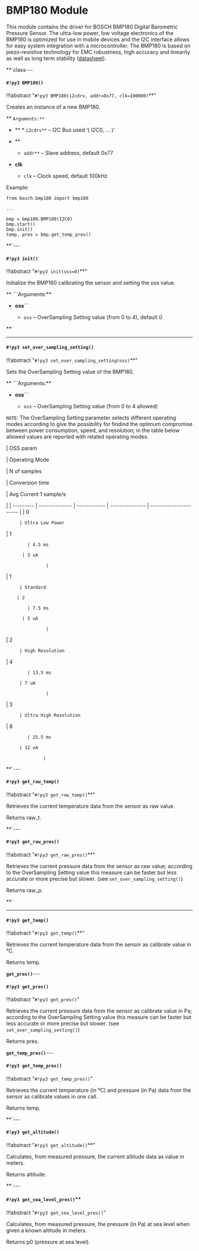 # BMP180 Module

This module contains the driver for BOSCH BMP180 Digital Barometric Pressure Sensor. The ultra-low power, low voltage electronics of the BMP180 is optimized for use in mobile devices and the I2C interface allows for easy 
system integration with a microcontroller. The BMP180 is based on piezo-resistive technology for EMC robustness, high accuracy and linearity as 
well as long term stability ([datasheet](https://ae-bst.resource.bosch.com/media/_tech/media/datasheets/BST-BMP180-DS000-121.pdf)).


**`class---
#### `#!py3 BMP180()`

!!!abstract "`#!py3 BMP180(i2cdrv, addr=0x77, clk=100000)`**"

Creates an instance of a new BMP180.


** ```Arguments:**```

    

 - **    * ```i2cdrv**``` – I2C Bus used ‘( I2C0, … )’
 - **

    * ```addr**``` – Slave address, default 0x77
 - **clk**

    * ```clk``` – Clock speed, default 100kHz


Example:

```
from bosch.bmp180 import bmp180

...

bmp = bmp180.BMP180(I2C0)
bmp.start()
bmp.init()
temp, pres = bmp.get_temp_pres()
```


**`---
#### `#!py3 init()`

!!!abstract "`#!py3 init(oss=0)`**"

Initialize the BMP180 calibrating the sensor and setting the oss value.


** ```Arguments:**

 - **oss**```

    
    * ```oss``` – OverSampling Setting value (from 0 to 4), default 0

**`

---
#### `#!py3 set_over_sampling_setting()`

!!!abstract "`#!py3 set_over_sampling_setting(oss)`**"

Sets the OverSampling Setting value of the BMP180.


** ```Arguments:**

 - **oss**```

    
    * ```oss``` – OverSampling Setting value (from 0 to 4 allowed)


```NOTE```: The OverSampling Setting parameter selects different operating modes according to give the possibility for findind the optimum compromise between power consumption, speed, and resolution; in the table below allowed values are reported with related operating modes.

| OSS param

 | Operating Mode

 | N of samples

 | Conversion time

 | Avg Current 1 sample/s

 |
| --------- | -------------- | ------------ | --------------- | ---------------------- |
| 0

         | Ultra Low Power

 | 1

            | 4.5 ms

          | 3 uA

                   |
| 1

         | Standard

        | 2

            | 7.5 ms

          | 5 uA

                   |
| 2

         | High Resolution

 | 4

            | 13.5 ms

         | 7 uA

                   |
| 3

         | Ultra High Resolution

 | 8

            | 25.5 ms

         | 12 uA

                  |

**`---
#### `#!py3 get_raw_temp()`

!!!abstract "`#!py3 get_raw_temp()`**"

Retrieves the current temperature data from the sensor as raw value.

Returns raw_t.


**`---
#### `#!py3 get_raw_pres()`

!!!abstract "`#!py3 get_raw_pres()`**"

Retrieves the current pressure data from the sensor as raw value; according to the OverSampling Setting value this measure can be 
faster but less accurate or more precise but slower. (see `set_over_sampling_setting()`)

Returns raw_p.

**`


---
#### `#!py3 get_temp()`

!!!abstract "`#!py3 get_temp()`**"

Retrieves the current temperature data from the sensor as calibrate value in °C.

Returns temp.



**`get_pres()`**---
#### `#!py3 get_pres()`

!!!abstract "`#!py3 get_pres()`"

Retrieves the current pressure data from the sensor as calibrate value in Pa; according to the OverSampling Setting value this measure can be 
faster but less accurate or more precise but slower. (see `set_over_sampling_setting()`)

Returns pres.


**`get_temp_pres()`**---
#### `#!py3 get_temp_pres()`

!!!abstract "`#!py3 get_temp_pres()`"

Retrieves the current temperature (in °C) and pressure (in Pa) data from the sensor as calibrate values in one call.

Returns temp.


**`---
#### `#!py3 get_altitude()`

!!!abstract "`#!py3 get_altitude()`**"

Calculates, from measured pressure, the current altitude data as value in meters.

Returns altitude.


**`---
#### `#!py3 get_sea_level_pres()`**

!!!abstract "`#!py3 get_sea_level_pres()`"

Calculates, from measured pressure, the pressure (in Pa) at sea level when given a known altitude in meters.

Returns p0 (pressure at sea level).
<!--stackedit_data:
eyJoaXN0b3J5IjpbLTM3OTM2Mzk5OSwzNTM2MDgwM119
-->